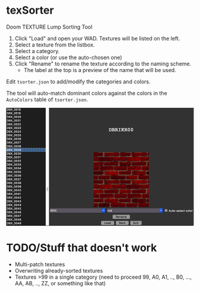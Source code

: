 # texSorter

Doom TEXTURE Lump Sorting Tool

1. Click "Load" and open your WAD. Textures will be listed on the left.
2. Select a texture from the listbox.
3. Select a category.
4. Select a color (or use the auto-chosen one)
5. Click "Rename" to rename the texture according to the naming scheme.
    - The label at the top is a preview of the name that will be used.

Edit `tsorter.json` to add/modify the categories and colors.

The tool will auto-match dominant colors against the colors in the `AutoColors` table of `tsorter.json`.

![example](assets/texsorter.png)

# TODO/Stuff that doesn't work

- Multi-patch textures
- Overwriting already-sorted textures
- Textures &gt;99 in a single category (need to proceed 99, A0, A1, .., B0, ..., AA, AB, .., ZZ, or something like that)

